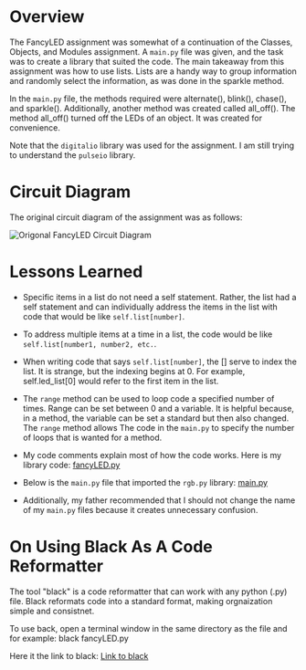 # Overview

The FancyLED assignment was somewhat of a continuation of the Classes, Objects, and Modules assignment. 
A `main.py` file was given, and the task was to create a library that suited the code. The main takeaway from this 
assignment was how to use lists. Lists are a handy way to group information and randomly select the information, as was 
done in the sparkle method.

In the `main.py` file, the methods required were alternate(), blink(), chase(), and sparkle(). Additionally, another 
method was created called all_off(). The method all_off() turned off the LEDs of an object. It was created for 
convenience. 

Note that the `digitalio` library was used for the assignment. I am still trying to understand the `pulseio` library.

# Circuit Diagram

The original circuit diagram of the assignment was as follows:

![Origonal FancyLED Circuit Diagram]()


# Lessons Learned 

* Specific items in a list do not need a self statement. Rather, the list had a self statement and can individually
  address the items in the list with code that would be like `self.list[number]`.
  
* To address multiple items at a time in a list, the code would be like `self.list[number1, number2, etc.`.

* When writing code that says `self.list[number]`, the [] serve to index the list. It is strange, but the indexing
  begins at 0. For example, self.led_list[0] would refer to the first item in the list.
  
* The `range` method can be used to loop code a specified number of times. Range can be set between 0 and a variable.
  It is helpful because, in a method, the variable can be set a standard but then also changed. The `range` method allows
  The code in the `main.py` to specify the number of loops that is wanted for a method.
  
* My code comments explain most of how the code works. Here is my library code:
  [fancyLED.py](/FancyLED/fancyLED.py)
  
* Below is the `main.py` file that imported the `rgb.py` library:
  [main.py](/FancyLED/main.py)
  
* Additionally, my father recommended that I should not change the name of my `main.py` files because it creates 
  unnecessary confusion.
  
# On Using Black As A Code Reformatter

The tool "black" is a code reformatter that can work with any python (.py) file. Black reformats code into a standard 
format, making orgnaization simple and consistnet.

To use back, open a terminal window in the same directory as the file and for example: black fancyLED.py

Here it the link to black:
[Link to black](https://pypi.org/project/black/)

